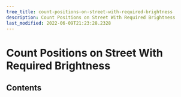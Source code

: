 ```yaml
---
tree_title: count-positions-on-street-with-required-brightness
description: Count Positions on Street With Required Brightness
last_modified: 2022-06-09T21:23:28.2328
---
```


# Count Positions on Street With Required Brightness

## Contents
